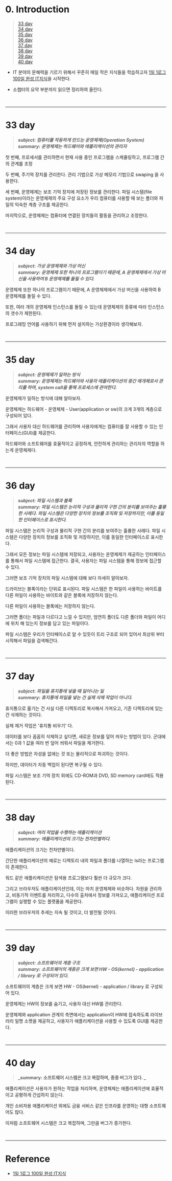 # 0. Introduction

> [33 day](#33-day)  
> [34 day](#34-day)    
> [35 day](#35-day)   
> [36 day](#36-day)    
> [37 day](#37-day)    
> [38 day](#38-day)   
> [39 day](#39-day)    
> [40 day](#40-day)    


- IT 분야의 문해력을 기르기 위해서 꾸준히 매일 작은 지식들을 학습하고자 [1일 1로그 100일 완성 IT지식](http://www.kyobobook.co.kr/product/detailViewKor.laf?ejkGb=KOR&mallGb=KOR&barcode=9788966263301&orderClick=LEa&Kc=)을 시작한다. 


- 소챕터의 요약 부분까지 읽으면 정리하여 올린다.

<br>

---
# 33 day

> **_subject: 컴퓨터를 작동하게 만드는 운영체제(Operation System)_**  
> **_summary: 운영체제는 하드웨어와 애플리케이션의 관리자_**

첫 번째, 프로세서를 관리하면서 현재 사용 중인 프로그램을 스케쥴링하고, 프로그램 간의 관계를 조정  

두 번째, 주기억 장치를 관리한다. 관리 기법으로 가상 메모리 기법으로 swaping 을 사용한다.  

세 번째, 운영체제는 보조 기억 장치에 저장된 정보를 관리한다. 파일 시스템(file system)이라는 운영체제의 주요 구성 요소가 우리 컴퓨터를 사용할 때 보는 폴더와 파일의 익숙한 계층 구조를 제공한다. 

마지막으로, 운영체제는 컴퓨터에 연결된 장치들의 활동을 관리하고 조정한다. 


<br>

---
# 34 day

> **_subject: 가상 운영체제와 가상 머신_**  
> **_summary: 운영체제 또한 하나의 프로그램이기 때문에, A 운영체제에서 가상 머신을 사용하여 B 운영체제를 돌릴 수 있다._**


운영체제 또한 하나의 프로그램이기 때문에, A 운영체제에서 가상 머신을 사용하여 B 운영체제를 돌릴 수 있다. 

또한, 여러 개의 운영체제 인스턴스를 돌릴 수 있는데 운영체제의 종류에 따라 인스턴스의 갯수가 제한된다. 

프로그래밍 언어를 사용하기 위해 먼저 설치하는 가상환경이라 생각해보자.

<br>

---
# 35 day

> **_subject: 운영체제가 일하는 방식_**  
> **_summary: 운영체제는 하드웨어와 사용자 애플리케이션의 중간 매개체로서 관리를 하며, system call을 통해 프로세스에 관여한다._**

운영체제가 일하는 방식에 대해 알아보자. 

운영체제는 하드웨어 - 운영체제 - User(application or sw)의 크게 3개의 계층으로 구성되어 있다. 

그래서 사용자 대신 하드웨어를 관리하며 사용자에게는 컴퓨터를 잘 사용할 수 있는 인터페이스(GUI)를 제공한다. 

하드웨어와 소프트웨어를 효율적이고 공정하게, 안전하게 관리하는 관리자의 역할을 하는게 운영체제다.

<br>

---
# 36 day

> **_subject: 파일 시스템과 블록_**  
> **_summary: 파일 시스템은 논리적 구성과 물리적 구현 간의 분리를 보여주는 훌륭한 사례다. 파일 시스템은 다양한 장치의 정보를 조직화 및 저장하지만, 이를 동일한 인터페이스로 표시한다._**

파일 시스템은 논리적 구성과 물리적 구현 간의 분리를 보여주는 훌륭한 사례다. 파일 시스템은 다양한 장치의 정보를 조직화 및 저장하지만, 이를 동일한 인터페이스로 표시한다. 

그래서 모든 정보는 파일 시스템에 저장되고, 사용자는 운영체제가 제공하는 인터페이스를 통해서 파일 시스템에 접근한다. 결국, 사용자는 파일 시스템을 통해 정보에 접근할 수 있다. 

그러면 보조 기억 장치의 파일 시스템에 대해 보다 자세히 알아보자. 

드라이브는 블록이라는 단위로 표시된다. 파일 시스템은 한 파일이 사용하는 바이트를 다른 파일이 사용하는 바이트와 같은 블록에 저장하지 않는다.  

다른 파일이 사용하는 블록에는 저장하지 않는다.  

그러면 폴더는 파일과 다르다고 느낄 수 있지만, 엄연히 폴더도 다른 폴더와 파일이 어디에 위치 해 있는지 정보를 담고 있는 파일이다.  

파일 시스템은 우리가 인터페이스로 알 수 있듯이 트리 구조로 되어 있어서 최상위 부터 시작해서 파일을 검색해간다.

<br>

---
# 37 day

> **_subject: 파일을 휴지통에 넣을 때 일어나는 일_**  
> **_summary: 휴지통에 파일을 넣는 건 실제 삭제 작업이 아니다._**

휴지통으로 옮기는 건 사실 다른 디렉토리로 복사해서 가져오고, 기존 디렉토리에 있는 건 삭제하는 것이다.

실제 제거 작업은 '휴지통 비우기' 다. 

데이터를 보다 꼼꼼히 삭제하고 싶다면, 새로운 정보를 덮어 씌우는 방법이 있다. 군대에서는 0과 1 값을 여러 번 덮어 씌워서 파일을 제거한다.

더 좋은 방법은 자성을 없애는 것 또는 물리적으로 파괴하는 것이다. 

하지만, 데이터가 자동 백업이 된다면  복구될 수 있다. 

파일 시스템은 보조 기억 장치 외에도 CD-ROM과 DVD, SD memory card에도 적용된다. 





<br>

---
# 38 day

> **_subject: 여러 작업을 수행하는 애플리케이션_**  
> **_summary: 애플리케이션의 크기는 천차만별하다._**

애플리케이션의 크기는 천차만별이다. 

간단한 애플리케이션의 예로는 디렉토리 내의 파일과 폴더를 나열하는 ls라는 프로그램이 존재한다. 

워드 같은 애플리케이션은 탐색용 프로그램보다 훨씬 더 규모가 크다. 

그리고 브라우저도 애플리케이션인데, 이는 마치 운영체제와 비슷하다. 자원을 관리하고, 비동기적 이벤트를 처리하고, 다수의 출처에서 정보를 가져오고, 애플리케이션 프로그램이 실행할 수 있는 플랫폼을 제공한다. 

이러한 브라우저의 추세는 지속 될 것이고, 더 발전될 것이다. 

<br>

---
# 39 day

> **_subject: 소프트웨어의 계층 구조_**  
> **_summary: 소프트웨어의 계층은 크게 보면 HW - OS(kernel) - application / library 로 구성되어 있다._**

소프트웨어의 계층은 크게 보면 HW - OS(kernel) - application / library 로 구성되어 있다.

운영체제는 HW의 정보를 숨기고, 사용자 대신 HW를 관리한다. 

운영체제와 application 관계의 측면에서는  application이 HW에 접속하도록 라이브러리 일명 소켓을 제공하고, 사용자가 애플리케이션을 사용할 수 있도록 GUI를 제공한다. 

<br>

---
# 40 day

> **_summary: 소프트웨어 시스템은 크고 복잡하며, 종종 버그가 있다. _**

애플리케이션은 사용자가 원하는 작업을 처리하며, 운영체제는 애플리케이션에 효율적이고 공평하게 간섭하지 않는다. 

개인 소비자용 애플리케이션 외에도 금융 서비스 같은 인프라를 운영하는 대형 소프트웨어도 많다.

이처럼 소프트웨어 시스템은 크고 복잡하며, 그만큼 버그가 증가한다.

<br>

---
# Reference

- [1일 1로그 100일 완성 IT지식](http://www.kyobobook.co.kr/product/detailViewKor.laf?ejkGb=KOR&mallGb=KOR&barcode=9788966263301&orderClick=LEa&Kc=) 
